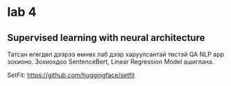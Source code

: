 # lab 4

## Supervised learning with neural architecture

Татсан өгөгдөл дээрээ өмнөх лаб дээр харуулсантай төстэй QA NLP app зохионо. Зохиохдоо SentenceBert, Linear Regression Model ашиглана.

SetFit:
https://github.com/huggingface/setfit
